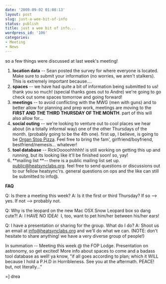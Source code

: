 ```yaml
---
date: '2009-09-02 01:08:13'
layout: post
slug: just-a-wee-bit-of-info
status: publish
title: just a wee bit of info...
wordpress_id: '106'
categories:
- Meeting
- News
---
```


so a few things were discussed at last week's meeting!

1. **location data** -- Sean posted the survey for where everyone is located. Make sure to submit your information (no worries, we aren't stalkers). This is extremely important because....
2. **spaces** -- we have had quite a bit of information being submitted to us! thank you so much! (special thanks goes out to Andre) we're going to go check out some spaces tomorrow and going forward!
3. **meetings** -- to avoid conflicting with the MWG (men with guns) and to better allow for planning and prep work, meetings are moving to the **FIRST AND THE THIRD THURSDAY OF THE MONTH**. part of this will also allow for...
4. **social outing** -- we're looking to venture out to cool places we hear about (in a totally informal way) one of the other Thursdays of the month. (probably going to be the 4th one). first up, I believe, is going to be [Organ Stop Pizza](http://www.organstoppizza.com/). Feel free to bring the fam', girlfriend/boyfriend, bestfriend/nemesis... whatever!
5. **tool database** -- RickOoooohhhhh! is still working on getting this up and running, but its looking like it'll be finished soon! so, yay!
6. **mailing list **-- there is a public mailing list set up. public@heatsynclabs.org. feel free to send questions or discussions out to our fellow heatsync'rs. general questions on ops and the like can still be submitted to info@.

**FAQ**

Q: Is there a meeting this week?
A: Is it the first or third Thursday? If so --> yes. If not --> probably not.

Q: Why is the leopard on the new Mac OSX Snow Leopard box so dang cute?!
A: I HAVE NO IDEA!  I, too, want to pet him/her between his/her ears!

Q: I have a presentation or sharing for the group. What do I do?
A: Shoot us an email at info@heatsynclabs.org and we'll do what we can. (NOTE: don't hesitate to share anything! we have a very diverse group of people!)

In summation -- Meeting this week @ the FOP Lodge. Presentation on astronomy, so get excited! More info about spaces to come and a badass tool database as well! ya know, "if all goes according to plan; which it WILL because I hold a P.H.D in Horribleness. See you at the aftermath. PEACE! but, not literally..."

=]
drea
